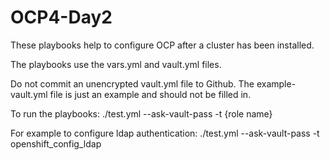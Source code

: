 # OCP4-Day2

These playbooks help to configure OCP after a cluster has been installed.

The playbooks use the vars.yml and vault.yml files.

Do not commit an unencrypted vault.yml file to Github.  The example-vault.yml file 
is just an example and should not be filled in.

To run the playbooks:
./test.yml --ask-vault-pass -t {role name}

For example to configure ldap authentication:
./test.yml --ask-vault-pass -t openshift_config_ldap

